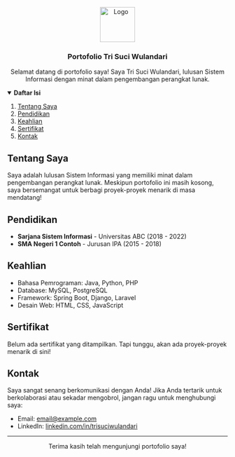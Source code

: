 <!-- Header -->
<p align="center">
  <img src="images/logo.png" alt="Logo" width="80" height="80">

  <h3 align="center">Portofolio Tri Suci Wulandari</h3>
  <p align="center">
    Selamat datang di portofolio saya! Saya Tri Suci Wulandari, lulusan Sistem Informasi dengan minat dalam pengembangan perangkat lunak.
    <br />
  
  </p>
</p>

<!-- Table of Contents -->
<details open="open">
  <summary><strong>Daftar Isi</strong></summary>
  <ol>
    <li><a href="#tentang">Tentang Saya</a></li>
    <li><a href="#pendidikan">Pendidikan</a></li>
    <li><a href="#keahlian">Keahlian</a></li>
    <li><a href="#sertifikat">Sertifikat</a></li>
    <li><a href="#kontak">Kontak</a></li>
  </ol>
</details>

<!-- Tentang Saya -->
## Tentang Saya
Saya adalah lulusan Sistem Informasi yang memiliki minat dalam pengembangan perangkat lunak. Meskipun portofolio ini masih kosong, saya bersemangat untuk berbagi proyek-proyek menarik di masa mendatang!

<!-- Pendidikan -->
## Pendidikan
- **Sarjana Sistem Informasi** - Universitas ABC (2018 - 2022)
- **SMA Negeri 1 Contoh** - Jurusan IPA (2015 - 2018)

<!-- Keahlian -->
## Keahlian
- Bahasa Pemrograman: Java, Python, PHP
- Database: MySQL, PostgreSQL
- Framework: Spring Boot, Django, Laravel
- Desain Web: HTML, CSS, JavaScript

<!-- Sertifikat -->
## Sertifikat
Belum ada sertifikat yang ditampilkan. Tapi tunggu, akan ada proyek-proyek menarik di sini!

<!-- Kontak -->
## Kontak
Saya sangat senang berkomunikasi dengan Anda! Jika Anda tertarik untuk berkolaborasi atau sekadar mengobrol, jangan ragu untuk menghubungi saya:
- Email: [email@example.com](mailto:email@example.com)
- LinkedIn: [linkedin.com/in/trisuciwulandari](https://www.linkedin.com/in/trisuciwulandari)

<!-- Footer -->
---
<p align="center">
  Terima kasih telah mengunjungi portofolio saya!
</p>
